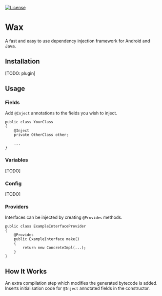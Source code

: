 [![License](https://img.shields.io/badge/license-Apache-blue.svg?style=flat-square)](LICENSE-2.0.txt)

# Wax

A fast and easy to use dependency injection framework for Android and Java.

## Installation

[TODO: plugin]

## Usage

### Fields

Add `@Inject` annotations to the fields you wish to inject.

```
public class YourClass
{
    @Inject
    private OtherClass other;
    
    ...
}
```

### Variables

[TODO]

### Config

[TODO]

### Providers

Interfaces can be injected by creating `@Provides` methods.

```
public class ExampleInterfaceProvider
{
    @Provides
    public ExampleInterface make()
    {
        return new ConcreteImpl(...);
    }
}
```

## How It Works

An extra compilation step which modifies the generated bytecode is added. Inserts initialisation code for `@Inject` annotated fields in the constructor.
